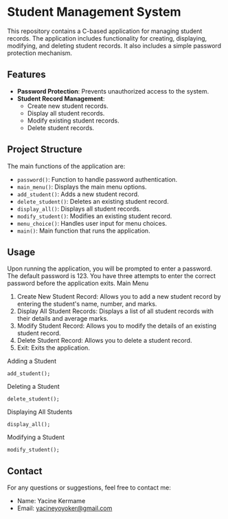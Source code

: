# Student Management System

This repository contains a C-based application for managing student records. The application includes functionality for creating, displaying, modifying, and deleting student records. It also includes a simple password protection mechanism.

## Features

- **Password Protection**: Prevents unauthorized access to the system.
- **Student Record Management**:
  - Create new student records.
  - Display all student records.
  - Modify existing student records.
  - Delete student records.

## Project Structure

The main functions of the application are:

- `password()`: Function to handle password authentication.
- `main_menu()`: Displays the main menu options.
- `add_student()`: Adds a new student record.
- `delete_student()`: Deletes an existing student record.
- `display_all()`: Displays all student records.
- `modify_student()`: Modifies an existing student record.
- `menu_choice()`: Handles user input for menu choices.
- `main()`: Main function that runs the application.

## Usage

Upon running the application, you will be prompted to enter a password. The default password is 123. You have three attempts to enter the correct password before the application exits.
Main Menu

  1. Create New Student Record: Allows you to add a new student record by entering the student's name, number, and marks.
  2. Display All Student Records: Displays a list of all student records with their details and average marks.
  3. Modify Student Record: Allows you to modify the details of an existing student record.
  4. Delete Student Record: Allows you to delete a student record.
  5. Exit: Exits the application.

Adding a Student
                  
    add_student();

Deleting a Student

    delete_student();

Displaying All Students

    display_all();

Modifying a Student

    modify_student();

## Contact

For any questions or suggestions, feel free to contact me:

- Name: Yacine Kermame
- Email: yacineyoyoker@gmail.com
